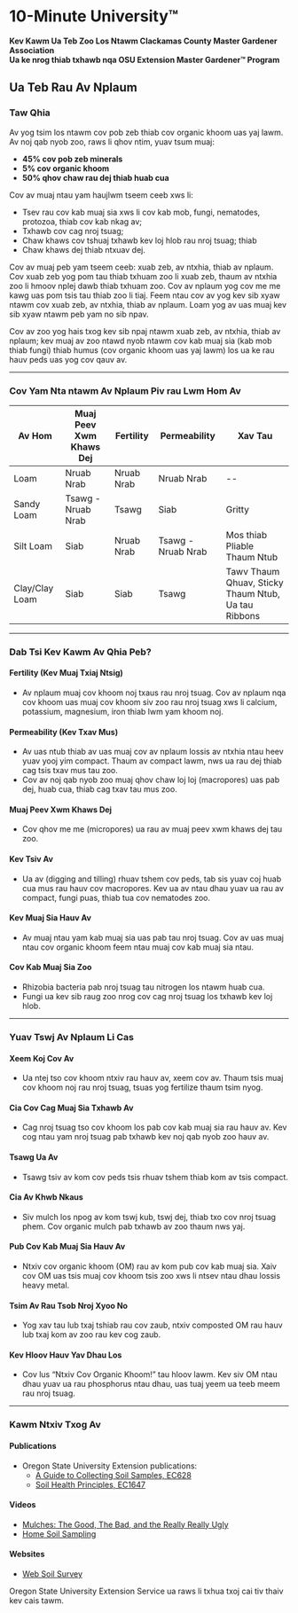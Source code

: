 # 10-Minute University™  
**Kev Kawm Ua Teb Zoo Los Ntawm Clackamas County Master Gardener Association**  
**Ua ke nrog thiab txhawb nqa OSU Extension Master Gardener™ Program**  

## Ua Teb Rau Av Nplaum  
### Taw Qhia  
Av yog tsim los ntawm cov pob zeb thiab cov organic khoom uas yaj lawm. Av noj qab nyob zoo, raws li qhov ntim, yuav tsum muaj:  
- **45% cov pob zeb minerals**  
- **5% cov organic khoom**  
- **50% qhov chaw rau dej thiab huab cua**  

Cov av muaj ntau yam haujlwm tseem ceeb xws li:  
- Tsev rau cov kab muaj sia xws li cov kab mob, fungi, nematodes, protozoa, thiab cov kab nkag av;  
- Txhawb cov cag nroj tsuag;  
- Chaw khaws cov tshuaj txhawb kev loj hlob rau nroj tsuag; thiab  
- Chaw khaws dej thiab ntxuav dej.  

Cov av muaj peb yam tseem ceeb: xuab zeb, av ntxhia, thiab av nplaum. Cov xuab zeb yog pom tau thiab txhuam zoo li xuab zeb, thaum av ntxhia zoo li hmoov nplej dawb thiab txhuam zoo. Cov av nplaum yog cov me me kawg uas pom tsis tau thiab zoo li tiaj. Feem ntau cov av yog kev sib xyaw ntawm cov xuab zeb, av ntxhia, thiab av nplaum. Loam yog av uas muaj kev sib xyaw ntawm peb yam no sib npav.  

Cov av zoo yog hais txog kev sib npaj ntawm xuab zeb, av ntxhia, thiab av nplaum; kev muaj av zoo ntawd nyob ntawm cov kab muaj sia (kab mob thiab fungi) thiab humus (cov organic khoom uas yaj lawm) los ua ke rau hauv peds uas yog cov qauv av.  

---

### Cov Yam Nta ntawm Av Nplaum Piv rau Lwm Hom Av  
| **Av Hom** | **Muaj Peev Xwm Khaws Dej** | **Fertility** | **Permeability** | **Xav Tau** |  
|-------------|---------------------------------|-----------------|---------------------|--------------|  
| Loam        | Nruab Nrab                        | Nruab Nrab         | Nruab Nrab         | --           |  
| Sandy Loam  | Tsawg - Nruab Nrab               | Tsawg             | Siab               | Gritty       |  
| Silt Loam   | Siab                             | Nruab Nrab         | Tsawg - Nruab Nrab | Mos thiab Pliable Thaum Ntub |  
| Clay/Clay Loam | Siab                        | Siab              | Tsawg              | Tawv Thaum Qhuav, Sticky Thaum Ntub, Ua tau Ribbons |

---

### Dab Tsi Kev Kawm Av Qhia Peb?  
#### Fertility (Kev Muaj Txiaj Ntsig)  
- Av nplaum muaj cov khoom noj txaus rau nroj tsuag. Cov av nplaum nqa cov khoom uas muaj cov khoom siv zoo rau nroj tsuag xws li calcium, potassium, magnesium, iron thiab lwm yam khoom noj.  

#### Permeability (Kev Txav Mus)  
- Av uas ntub thiab av uas muaj cov av nplaum lossis av ntxhia ntau heev yuav yooj yim compact. Thaum av compact lawm, nws ua rau dej thiab cag tsis txav mus tau zoo.  
- Cov av noj qab nyob zoo muaj qhov chaw loj loj (macropores) uas pab dej, huab cua, thiab cag txav tau mus zoo.  

#### Muaj Peev Xwm Khaws Dej  
- Cov qhov me me (micropores) ua rau av muaj peev xwm khaws dej tau zoo.  

#### Kev Tsiv Av  
- Ua av (digging and tilling) rhuav tshem cov peds, tab sis yuav coj huab cua mus rau hauv cov macropores. Kev ua av ntau dhau yuav ua rau av compact, fungi puas, thiab tua cov nematodes zoo.  

#### Kev Muaj Sia Hauv Av  
- Av muaj ntau yam kab muaj sia uas pab tau nroj tsuag. Cov av uas muaj ntau cov organic khoom feem ntau muaj cov kab muaj sia ntau.  

#### Cov Kab Muaj Sia Zoo  
- Rhizobia bacteria pab nroj tsuag tau nitrogen los ntawm huab cua.  
- Fungi ua kev sib raug zoo nrog cov cag nroj tsuag los txhawb kev loj hlob.  

---

### Yuav Tswj Av Nplaum Li Cas  
#### Xeem Koj Cov Av  
- Ua ntej tso cov khoom ntxiv rau hauv av, xeem cov av. Thaum tsis muaj cov khoom noj rau nroj tsuag, tsuas yog fertilize thaum tsim nyog.  

#### Cia Cov Cag Muaj Sia Txhawb Av  
- Cag nroj tsuag tso cov khoom los pab cov kab muaj sia rau hauv av. Kev cog ntau yam nroj tsuag pab txhawb kev noj qab nyob zoo hauv av.  

#### Tsawg Ua Av  
- Tsawg tsiv av kom cov peds tsis rhuav tshem thiab kom av tsis compact.  

#### Cia Av Khwb Nkaus  
- Siv mulch los npog av kom tswj kub, tswj dej, thiab txo cov nroj tsuag phem. Cov organic mulch pab txhawb av zoo thaum nws yaj.  

#### Pub Cov Kab Muaj Sia Hauv Av  
- Ntxiv cov organic khoom (OM) rau av kom pub cov kab muaj sia. Xaiv cov OM uas tsis muaj cov khoom tsis zoo xws li ntsev ntau dhau lossis heavy metal.  

#### Tsim Av Rau Tsob Nroj Xyoo No  
- Yog xav tau lub txaj tshiab rau cov zaub, ntxiv composted OM rau hauv lub txaj kom av zoo rau kev cog zaub.  

#### Kev Hloov Hauv Yav Dhau Los  
- Cov lus “Ntxiv Cov Organic Khoom!” tau hloov lawm. Kev siv OM ntau dhau yuav ua rau phosphorus ntau dhau, uas tuaj yeem ua teeb meem rau nroj tsuag.  

---

### Kawm Ntxiv Txog Av  
#### Publications  
- Oregon State University Extension publications:  
  - [A Guide to Collecting Soil Samples, EC628](https://catalog.extension.oregonstate.edu/)  
  - [Soil Health Principles, EC1647](https://catalog.extension.oregonstate.edu/)  

#### Videos  
- [Mulches: The Good, The Bad, and the Really Really Ugly](https://www.youtube.com/watch?v=NXL9n2KNm1E&feature=youtu.be)  
- [Home Soil Sampling](https://www.youtube.com/watch?time_continue=305&v=0tRQUPDRiDU)  

#### Websites  
- [Web Soil Survey](www.websoilsurvey.sc.egov/)  

Oregon State University Extension Service ua raws li txhua txoj cai tiv thaiv kev cais tawm.